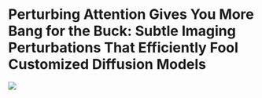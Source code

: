 # Perturbing Attention Gives You More Bang for the Buck: Subtle Imaging Perturbations That Efficiently Fool Customized Diffusion Models
<a href="https://arxiv.org/abs/2404.15081"><img src="https://img.shields.io/badge/arxiv-2404.15081-red?style=for-the-badge"></a>
